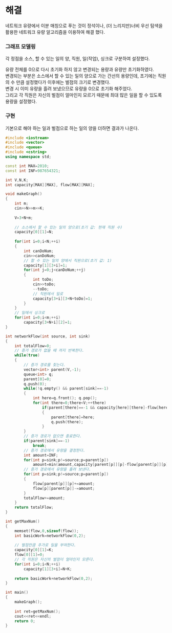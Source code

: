# 해결 
네트워크 유량에서 이분 매칭으로 푸는 것이 정석이나, (더 느리지만)너비 우선 탐색을 활용한 네트워크 유량 알고리즘을 이용하여 해결 했다.     

### 그래프 모델링 
각 정점을 소스, 할 수 있는 일의 양, 직원, 일(작업), 싱크로 구분하여 설정했다.  

유량 전체를 0으로 다시 초기화 하지 않고 변경되는 용량과 유량만 초기화하였다.  
변경되는 부분은 소스에서 할 수 있는 일의 양으로 가는 간선의 용량인데, 초기에는 직원의 수 만큼 설정했다가 이후에는 벌점의 크기로 변경했다.  
변경 시 이미 유량을 흘려 보냈으므로 유량을 0으로 초기화 해주었다.  
그리고 각 직원은 자신의 벌점이 얼마인지 모르기 때문에 최대 많은 일을 할 수 있도록 용량을 설정했다.  

### 구현 
기본으로 해야 하는 일과 벌점으로 하는 일의 양을 더하면 결과가 나온다.  
```c++
#include <iostream>
#include <vector>
#include <queue>
#include <cstring>
using namespace std;

const int MAX=2010;
const int INF=987654321;

int V,N,K;
int capacity[MAX][MAX], flow[MAX][MAX];

void makeGraph()
{
    int m;
    cin>>N>>m>>K;
    
    V=3+N+m;
    
    // 소스에서 할 수 있는 일의 양으로(초기 값: 현재 직원 수)
    capacity[0][1]=N;
    
    for(int i=0;i<N;++i)
    {
        int canDoNum;
        cin>>canDoNum;
        // 할 수 있는 일의 양에서 직원으로(초기 값: 1)
        capacity[1][3+i]=1;
        for(int j=0;j<canDoNum;++j)
        {
            int toDo;
            cin>>toDo;
            --toDo;
            // 직원에서 일로
            capacity[3+i][3+N+toDo]=1;
        }
    }
    // 일에서 싱크로
    for(int i=0;i<m;++i)
        capacity[3+N+i][2]=1;
}

int networkFlow(int source, int sink)
{
    int totalFlow=0;
    // 증가 경로가 없을 때 까지 반복한다.
    while(true)
    {
        // 증가 경로를 찾는다. 
        vector<int> parent(V,-1);
        queue<int> q;
        parent[0]=0;
        q.push(0);
        while(!q.empty() && parent[sink]==-1)
        {
            int here=q.front(); q.pop();
            for(int there=0;there<V;++there)
                if(parent[there]==-1 && capacity[here][there]-flow[here][there]>0)
                {
                    parent[there]=here;
                    q.push(there);
                }
        }
        // 증가 경로가 없으면 종료한다.
        if(parent[sink]==-1)
            break;
        // 증가 경로에서 유량을 결정한다.  
        int amount=INF;
        for(int p=sink;p!=source;p=parent[p])
            amount=min(amount,capacity[parent[p]][p]-flow[parent[p]][p]);
        // 증가 경로에서 유량을 흘려 보낸다.
        for(int p=sink;p!=source;p=parent[p])
        {
            flow[parent[p]][p]+=amount;
            flow[p][parent[p]]-=amount;
        }
        totalFlow+=amount;
    }
    return totalFlow;
}

int getMaxNum()
{
    memset(flow,0,sizeof(flow));
    int basicWork=networkFlow(0,2);
    
    // 벌점만큼 추가로 일을 부여한다.
    capacity[0][1]=K;
    flow[0][1]=0;
    // 각 직원은 자신의 벌점이 얼마인지 모른다.
    for(int i=0;i<N;++i)
        capacity[1][3+i]=N+K;
    
    return basicWork+networkFlow(0,2);
}

int main()
{
    makeGraph();
    
    int ret=getMaxNum();
    cout<<ret<<endl;
    return 0;
}

```
